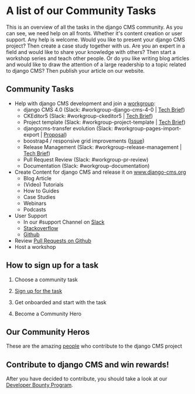 # A list of our Community Tasks

This is an overview of all the tasks in the django CMS community. As you can see, we need help on all fronts. Whether it's content creation or user support. Any help is welcome. Would you like to present your django CMS project? Then create a case study together with us. Are you an expert in a field and would like to share your knowledge with others? Then start a workshop series and teach other people. Or do you like writing blog articles and would like to draw the attention of a large readership to a topic related to django CMS? Then publish your article on our website. 

## Community Tasks 

- Help with django CMS development and join a [workgroup](https://github.com/django-cms/django-cms-mgmt/blob/master/work%20contribution/work%20groups.md):
  - django CMS 4.0 (Slack: #workgroup-django-cms-4-0 | [Tech Brief](https://hackmd.io/5Sj6X5XhTJOmZgNj8e_KCw))
  - CKEditor5 (Slack: #workgroup-ckeditor5 | [Tech Brief](https://hackmd.io/@django-cms/workgroup-ckeditor5))
  - Project template (Slack: #workgroup-project-template | [Tech Brief](https://hackmd.io/@django-cms/workgroup-project-template))
  - djangocms-transfer evolution (Slack: #workgroup-pages-import-export | [Proposal](https://gitlab.com/what-digital/djangocms-transfer))
  - boostrap4 / responsive grid improvements ([Issue](https://gitlab.com/what-digital/django-cms-association/-/issues/199)) 
  - Release Management (Slack: #workgroup-release-management | [Tech Brief](https://hackmd.io/NP5OFRy9T7ONH4mJb4FF9g))
  - Pull Request Review (Slack: #workgroup-pr-review) 
  - Documentation (Slack: #workgroup-documentation)
- Create Content for django CMS and release it on www.django-cms.org
  - Blog Article 
  - (Video) Tutorials
  - How to Guides 
  - Case Studies 
  - Webinars
  - Podcasts
- User Support
  - In our #support Channel on [Slack](www.django-cms.org/slack)
  - [Stackoverflow ](https://stackoverflow.com/questions/tagged/django-cms)
  - [Github](https://github.com/django-cms/django-cms) 
- Review [Pull Requests on Github](https://github.com/django-cms/django-cms/pulls)  
- Host a workshop 

## How to sign up for a task

1. Choose a community task 

2. [Sign up for the task](https://www.django-cms.org/en/sign-up-work-contribution/) 

3. Get onboarded and start with the task

4. Become a Community Hero

## Our Community Heros

These are the amazing [people](https://github.com/django-cms/django-cms-mgmt/blob/master/community%20heros/list%20of%20community%20heros.md) who contribute to the django CMS project


## Contribute to django CMS and win rewards!

After you have decided to contribute, you should take a look at our [Developer Bounty Program](https://www.django-cms.org/en/bounty-program/). 

